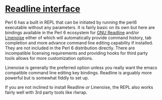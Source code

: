 [1]: https://rosettacode.org/wiki/Readline_interface

# [Readline interface][1]

Perl 6 has a built in REPL that can be initiated by running the perl6 executable without any parameters. It is fairly basic on its own but here are bindings available in the Perl 6 ecosystem for [GNU Readline](https://tiswww.case.edu/php/chet/readline/rltop.html) and/or [Linenoise](https://github.com/antirez/linenoise) either of which will automatically provide command history, tab completion and more advance command line editing capability if installed. They are not included in the Perl 6 distribution directly. There are incompatible licensing requirements and providing hooks for third party tools allows for more customization options.



Linenoise is generally the preferred option unless you really want the emacs compatible command line editing key bindings. Readline is arguably more powerful but is somewhat fiddly to set up.



If you are not inclined to install Readline *or* Linenoise, the REPL also works fairly well with 3rd party tools like rlwrap.